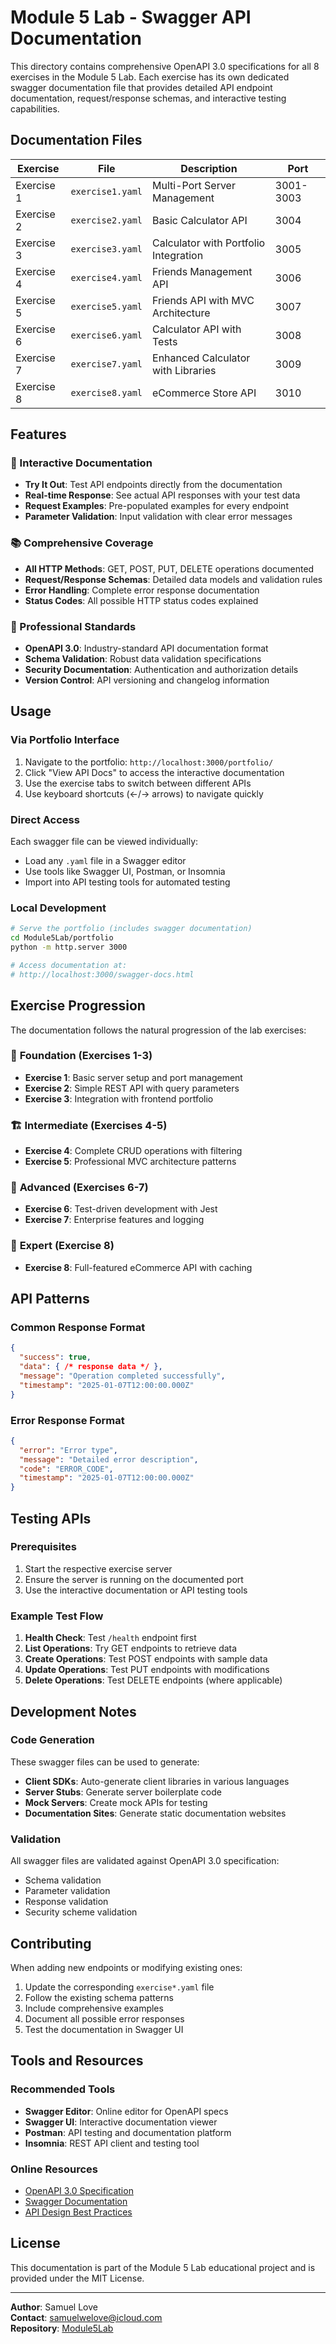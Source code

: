# Module 5 Lab - Swagger API Documentation

This directory contains comprehensive OpenAPI 3.0 specifications for all 8 exercises in the Module 5 Lab. Each exercise has its own dedicated swagger documentation file that provides detailed API endpoint documentation, request/response schemas, and interactive testing capabilities.

## Documentation Files

| Exercise | File | Description | Port |
|----------|------|-------------|------|
| Exercise 1 | `exercise1.yaml` | Multi-Port Server Management | 3001-3003 |
| Exercise 2 | `exercise2.yaml` | Basic Calculator API | 3004 |
| Exercise 3 | `exercise3.yaml` | Calculator with Portfolio Integration | 3005 |
| Exercise 4 | `exercise4.yaml` | Friends Management API | 3006 |
| Exercise 5 | `exercise5.yaml` | Friends API with MVC Architecture | 3007 |
| Exercise 6 | `exercise6.yaml` | Calculator API with Tests | 3008 |
| Exercise 7 | `exercise7.yaml` | Enhanced Calculator with Libraries | 3009 |
| Exercise 8 | `exercise8.yaml` | eCommerce Store API | 3010 |

## Features

### 🔧 Interactive Documentation
- **Try It Out**: Test API endpoints directly from the documentation
- **Real-time Response**: See actual API responses with your test data
- **Request Examples**: Pre-populated examples for every endpoint
- **Parameter Validation**: Input validation with clear error messages

### 📚 Comprehensive Coverage
- **All HTTP Methods**: GET, POST, PUT, DELETE operations documented
- **Request/Response Schemas**: Detailed data models and validation rules
- **Error Handling**: Complete error response documentation
- **Status Codes**: All possible HTTP status codes explained

### 🎯 Professional Standards
- **OpenAPI 3.0**: Industry-standard API documentation format
- **Schema Validation**: Robust data validation specifications
- **Security Documentation**: Authentication and authorization details
- **Version Control**: API versioning and changelog information

## Usage

### Via Portfolio Interface
1. Navigate to the portfolio: `http://localhost:3000/portfolio/`
2. Click "View API Docs" to access the interactive documentation
3. Use the exercise tabs to switch between different APIs
4. Use keyboard shortcuts (←/→ arrows) to navigate quickly

### Direct Access
Each swagger file can be viewed individually:
- Load any `.yaml` file in a Swagger editor
- Use tools like Swagger UI, Postman, or Insomnia
- Import into API testing tools for automated testing

### Local Development
```bash
# Serve the portfolio (includes swagger documentation)
cd Module5Lab/portfolio
python -m http.server 3000

# Access documentation at:
# http://localhost:3000/swagger-docs.html
```

## Exercise Progression

The documentation follows the natural progression of the lab exercises:

### 🚀 **Foundation (Exercises 1-3)**
- **Exercise 1**: Basic server setup and port management
- **Exercise 2**: Simple REST API with query parameters
- **Exercise 3**: Integration with frontend portfolio

### 🏗️ **Intermediate (Exercises 4-5)**
- **Exercise 4**: Complete CRUD operations with filtering
- **Exercise 5**: Professional MVC architecture patterns

### 🔧 **Advanced (Exercises 6-7)**
- **Exercise 6**: Test-driven development with Jest
- **Exercise 7**: Enterprise features and logging

### 🌟 **Expert (Exercise 8)**
- **Exercise 8**: Full-featured eCommerce API with caching

## API Patterns

### Common Response Format
```json
{
  "success": true,
  "data": { /* response data */ },
  "message": "Operation completed successfully",
  "timestamp": "2025-01-07T12:00:00.000Z"
}
```

### Error Response Format
```json
{
  "error": "Error type",
  "message": "Detailed error description",
  "code": "ERROR_CODE",
  "timestamp": "2025-01-07T12:00:00.000Z"
}
```

## Testing APIs

### Prerequisites
1. Start the respective exercise server
2. Ensure the server is running on the documented port
3. Use the interactive documentation or API testing tools

### Example Test Flow
1. **Health Check**: Test `/health` endpoint first
2. **List Operations**: Try GET endpoints to retrieve data
3. **Create Operations**: Test POST endpoints with sample data
4. **Update Operations**: Test PUT endpoints with modifications
5. **Delete Operations**: Test DELETE endpoints (where applicable)

## Development Notes

### Code Generation
These swagger files can be used to generate:
- **Client SDKs**: Auto-generate client libraries in various languages
- **Server Stubs**: Generate server boilerplate code
- **Mock Servers**: Create mock APIs for testing
- **Documentation Sites**: Generate static documentation websites

### Validation
All swagger files are validated against OpenAPI 3.0 specification:
- Schema validation
- Parameter validation
- Response validation
- Security scheme validation

## Contributing

When adding new endpoints or modifying existing ones:

1. Update the corresponding `exercise*.yaml` file
2. Follow the existing schema patterns
3. Include comprehensive examples
4. Document all possible error responses
5. Test the documentation in Swagger UI

## Tools and Resources

### Recommended Tools
- **Swagger Editor**: Online editor for OpenAPI specs
- **Swagger UI**: Interactive documentation viewer
- **Postman**: API testing and documentation platform
- **Insomnia**: REST API client and testing tool

### Online Resources
- [OpenAPI 3.0 Specification](https://swagger.io/specification/)
- [Swagger Documentation](https://swagger.io/docs/)
- [API Design Best Practices](https://swagger.io/resources/articles/best-practices-in-api-design/)

## License

This documentation is part of the Module 5 Lab educational project and is provided under the MIT License.

---

**Author**: Samuel Love  
**Contact**: samuelwelove@icloud.com  
**Repository**: [Module5Lab](https://github.com/tatoslover/Module5Lab)